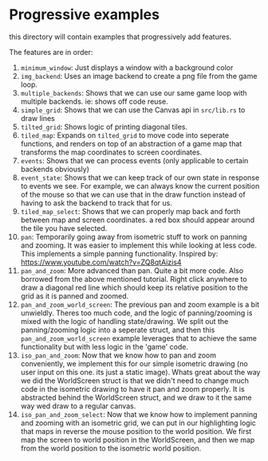 # Progressive examples

this directory will contain examples that progressively add features.

The features are in order:

1. `minimum_window`: Just displays a window with a background color
2. `img_backend`: Uses an image backend to create a png file from the game loop.
3. `multiple_backends`: Shows that we can use our same game loop with multiple backends. ie: shows off code reuse.
4. `simple_grid`: Shows that we can use the Canvas api in `src/lib.rs` to draw lines
5. `tilted_grid`: Shows logic of printing diagonal tiles.
6. `tiled_map`: Expands on `tilted_grid` to move code into seperate functions, and renders on top of an abstraction of a game map that transforms the map coordinates to screen coordinates.
7. `events`: Shows that we can process events (only applicable to certain backends obviously)
8. `event_state`: Shows that we can keep track of our own state in response to events we see. For example, we can always know the current position of the mouse so that we can use that in the draw function instead of having to ask the backend to track that for us.
9. `tiled_map_select`: Shows that we can properly map back and forth between map and screen coordinates. a red box should appear around the tile you have selected.
10. `pan`: Temporarily going away from isometric stuff to work on panning and zooming. It was easier to implement this while looking at less code. This implements a simple panning functionality. Inspired by: https://www.youtube.com/watch?v=ZQ8qtAizis4
11. `pan_and_zoom`: More advanced than pan. Quite a bit more code. Also borrowed from the above mentioned tutorial. Right click anywhere to draw a diagonal red line which should keep its relative position to the grid as it is panned and zoomed.
12. `pan_and_zoom_world_screen`: The previous pan and zoom example is a bit unwieldly. Theres too much code, and the logic of panning/zooming is mixed with the logic of handling state/drawing. We split out the panning/zooming logic into a seperate struct, and then this `pan_and_zoom_world_screen` example leverages that to achieve the same functionality but with less logic in the 'game' code.
13. `iso_pan_and_zoom`: Now that we know how to pan and zoom conveniently, we implement this for our simple isometric drawing (no user input on this one. its just a static image). Whats great about the way we did the WorldScreen struct is that we didn't need to change much code in the isometric drawing to have it pan and zoom properly. It is abstracted behind the WorldScreen struct, and we draw to it the same way wed draw to a regular canvas.
14. `iso_pan_and_zoom_select`: Now that we know how to implement panning and zooming with an isometric grid, we can put in our highlighting logic that maps in reverse the mouse position to the world position. We first map the screen to world position in the WorldScreen, and then we map from the world position to the isometric world position.
